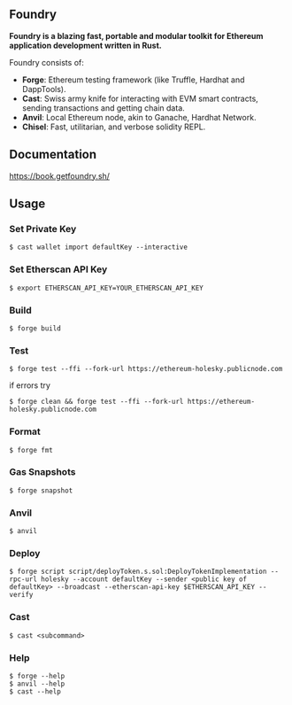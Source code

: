 ## Foundry

**Foundry is a blazing fast, portable and modular toolkit for Ethereum application development written in Rust.**

Foundry consists of:

-   **Forge**: Ethereum testing framework (like Truffle, Hardhat and DappTools).
-   **Cast**: Swiss army knife for interacting with EVM smart contracts, sending transactions and getting chain data.
-   **Anvil**: Local Ethereum node, akin to Ganache, Hardhat Network.
-   **Chisel**: Fast, utilitarian, and verbose solidity REPL.

## Documentation

https://book.getfoundry.sh/

## Usage

### Set Private Key

```shell
$ cast wallet import defaultKey --interactive
```

### Set Etherscan API Key

```shell
$ export ETHERSCAN_API_KEY=YOUR_ETHERSCAN_API_KEY
```

### Build

```shell
$ forge build
```

### Test

```shell
$ forge test --ffi --fork-url https://ethereum-holesky.publicnode.com
```
if errors try
```shell
$ forge clean && forge test --ffi --fork-url https://ethereum-holesky.publicnode.com
```

### Format

```shell
$ forge fmt
```

### Gas Snapshots

```shell
$ forge snapshot
```

### Anvil

```shell
$ anvil
```

### Deploy

```shell
$ forge script script/deployToken.s.sol:DeployTokenImplementation --rpc-url holesky --account defaultKey --sender <public key of defaultKey> --broadcast --etherscan-api-key $ETHERSCAN_API_KEY --verify
```

### Cast

```shell
$ cast <subcommand>
```

### Help

```shell
$ forge --help
$ anvil --help
$ cast --help
```
